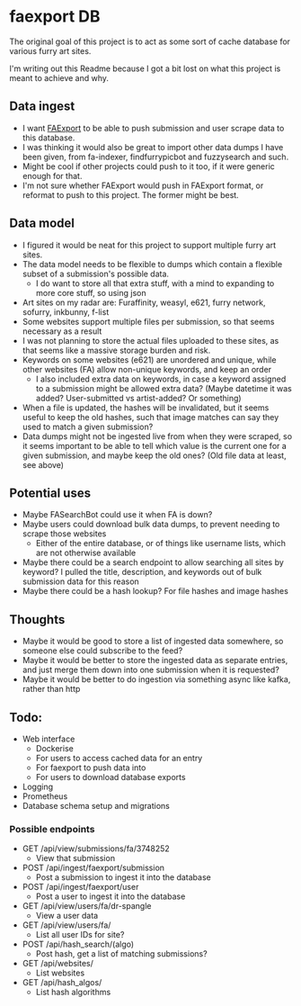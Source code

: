 # faexport DB
The original goal of this project is to act as some sort of cache database for various furry art sites.

I'm writing out this Readme because I got a bit lost on what this project is meant to achieve and why.

## Data ingest
- I want [FAExport](https://github.com/Deer-Spangle/FAExport) to be able to push submission and user scrape data to this database.
- I was thinking it would also be great to import other data dumps I have been given, from fa-indexer, findfurrypicbot and fuzzysearch and such.
- Might be cool if other projects could push to it too, if it were generic enough for that.
- I'm not sure whether FAExport would push in FAExport format, or reformat to push to this project. The former might be best.

## Data model
- I figured it would be neat for this project to support multiple furry art sites.
- The data model needs to be flexible to dumps which contain a flexible subset of a submission's possible data.
  - I do want to store all that extra stuff, with a mind to expanding to more core stuff, so using json
- Art sites on my radar are: Furaffinity, weasyl, e621, furry network, sofurry, inkbunny, f-list
- Some websites support multiple files per submission, so that seems necessary as a result
- I was not planning to store the actual files uploaded to these sites, as that seems like a massive storage burden and risk.
- Keywords on some websites (e621) are unordered and unique, while other websites (FA) allow non-unique keywords, and keep an order
  - I also included extra data on keywords, in case a keyword assigned to a submission might be allowed extra data? (Maybe datetime it was added? User-submitted vs artist-added? Or something)
- When a file is updated, the hashes will be invalidated, but it seems useful to keep the old hashes, such that image matches can say they used to match a given submission?
- Data dumps might not be ingested live from when they were scraped, so it seems important to be able to tell which value is the current one for a given submission, and maybe keep the old ones? (Old file data at least, see above)

## Potential uses
- Maybe FASearchBot could use it when FA is down?
- Maybe users could download bulk data dumps, to prevent needing to scrape those websites
  - Either of the entire database, or of things like username lists, which are not otherwise available
- Maybe there could be a search endpoint to allow searching all sites by keyword? I pulled the title, description, and keywords out of bulk submission data for this reason
- Maybe there could be a hash lookup? For file hashes and image hashes

## Thoughts
- Maybe it would be good to store a list of ingested data somewhere, so someone else could subscribe to the feed?
- Maybe it would be better to store the ingested data as separate entries, and just merge them down into one submission when it is requested?
- Maybe it would be better to do ingestion via something async like kafka, rather than http

## Todo:
- Web interface
  - Dockerise
  - For users to access cached data for an entry
  - For faexport to push data into
  - For users to download database exports
- Logging
- Prometheus
- Database schema setup and migrations

### Possible endpoints
- GET /api/view/submissions/fa/3748252
  - View that submission
- POST /api/ingest/faexport/submission
  - Post a submission to ingest it into the database
- POST /api/ingest/faexport/user 
  - Post a user to ingest it into the database
- GET /api/view/users/fa/dr-spangle 
  - View a user data
- GET /api/view/users/fa/
  - List all user IDs for site?
- POST /api/hash_search/(algo) 
  - Post hash, get a list of matching submissions?
- GET /api/websites/
  - List websites
- GET /api/hash_algos/
  - List hash algorithms
